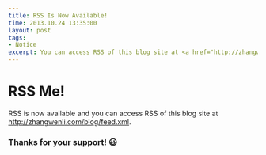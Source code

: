 ```yaml
---
title: RSS Is Now Available!
time: 2013.10.24 13:35:00
layout: post
tags:
- Notice
excerpt: You can access RSS of this blog site at <a href="http://zhangwenli.com/blog/feed.xml" target="_blank">http://zhangwenli.com/blog/feed.xml</a>. You may also <a href="mailto:OviliaZhang@gmail.com?subject=Blog+Subscription&body=Please+send+me+an+email+when+you+have+new+posts." title="OviliaZhang@gmail.com" target="_blank">send me an email in one click</a> to subscribe.
---
```


# RSS Me!

RSS is now available and you can access RSS of this blog site at <a href="http://zhangwenli.com/blog/feed.xml" target="_blank">http://zhangwenli.com/blog/feed.xml</a>.

### Thanks for your support! :smiley:
